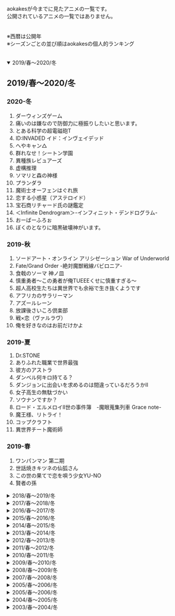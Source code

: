 aokakesが今までに見たアニメの一覧です。  
公開されているアニメの一覧ではありません。  
<br>
<br>
※西暦は公開年  
※シーズンごとの並び順はaokakesの個人的ランキング  
<br>
<details open>
<summary>2019/春～2020/冬</summary>
<div>

## 2019/春～2020/冬
### 2020-冬
1. ダーウィンズゲーム
1. 痛いのは嫌なので防御力に極振りしたいと思います。
1. とある科学の超電磁砲T
1. ID:INVADED イド：インヴェイデッド
1. へやキャン△
1. 群れなせ！シートン学園
1. 異種族レビュアーズ
1. 虚構推理
1. ソマリと森の神様
1. プランダラ
1. 魔術士オーフェンはぐれ旅
1. 恋する小惑星（アステロイド）
1. 宝石商リチャード氏の謎鑑定
1. ＜Infinite Dendrogram＞-インフィニット・デンドログラム-
1. おーばーふろぉ
1. ぼくのとなりに暗黒破壊神がいます。

### 2019-秋
1. ソードアート・オンライン アリシゼーション War of Underworld
1. Fate/Grand Order -絶対魔獣戦線バビロニア-
1. 食戟のソーマ 神ノ皿
1. 慎重勇者～この勇者が俺TUEEEくせに慎重すぎる～
1. 超人高校生たちは異世界でも余裕で生き抜くようです
1. アフリカのサラリーマン
1. アズールレーン
1. 放課後さいころ倶楽部
1. 戦×恋（ヴァルラヴ）
1. 俺を好きなのはお前だけかよ

### 2019-夏
1. Dr.STONE
1. ありふれた職業で世界最強
1. 彼方のアストラ
1. ダンベル何キロ持てる？
1. ダンジョンに出会いを求めるのは間違っているだろうかⅡ
1. 女子高生の無駄づかい
1. ソウナンですか？
1. ロード・エルメロイⅡ世の事件簿　-魔眼蒐集列車 Grace note-
1. 魔王様、リトライ！
1. コップクラフト
1. 異世界チート魔術師

### 2019-春
1. ワンパンマン 第二期
1. 世話焼きキツネの仙狐さん
1. この世の果てで恋を唄う少女YU-NO
1. 賢者の孫
</div></details>

<details><summary>2018/春～2019/冬</summary><div>

## 2018/春～2019/冬
### 2019-冬
1. かぐや様は告らせたい～天才たちの恋愛頭脳戦～
1. 五等分の花嫁
1. 同居人はひざ、時々、頭のうえ。
1. グリムノーツ The Animation
1. ブギーポップは笑わない
1. ガーリー・エアフォース
1. 私に天使が舞い降りた!
1. けものフレンズ2

### 2018-秋
1. ソードアート・オンライン アリシゼーション
1. 青春ブタ野郎はバニーガール先輩の夢を見ない
1. 転生したらスライムだった件
1. うちのメイドがウザすぎる！
1. ゾンビランドサガ
1. 寄宿学校のジュリエット
1. 色づく世界の明日から
1. やがて君になる
1. ゴブリンスレイヤー
1. SSSS.GRIDMAN
1. FAIRY TAIL ファイナルシリーズ
1. 俺が好きなのは妹だけど妹じゃない
1. とある魔術の禁書目録Ⅲ

### 2018-夏
1. オーバーロードⅢ
1. 異世界魔王と召喚少女の奴隷魔術
1. はたらく細胞
1. ちおちゃんの通学路
1. 百錬の覇王と聖約の戦乙女
1. 進撃の巨人 Season 3
1. ISLAND
1. ヤマノススメ サードシーズン
1. ゆらぎ荘の幽奈さん

### 2018-春
1. ソードアート・オンライン オルタナティブ ガンゲイル・オンライン
1. ヒナまつり
1. 食戟のソーマ 餐ノ皿「遠月列車篇」
1. STEINS;GATE 0
1. こみっくがーるず
1. ウマ娘 プリティーダービー
</div></details>

<details><summary>2017/春～2018/冬</summary><div>

## 2017/春～2018/冬
### 2018-冬
1. ヴァイオレット・エヴァーガーデン
1. ガウリールドロップアウト
1. 宇宙よりも遠い場所
1. ゆるキャン△
1. りゅうおうのおしごと！
1. オーバーロードⅡ
1. ようこそ実力至上主義の教室へ
1. アホガール
1. 徒然チルドレン
1. ヤマノススメ おもいでプレゼント
1. GRANBLUE FANTASY The Animation
1. citrus
1. ポプテピピック
1. 刀使ノ巫女
1. デスマーチからはじまる異世界狂想曲

### 2017-秋
1. 食戟のソーマ餐ノ皿
1. 魔法使いの嫁
1. 干物妹！うまるちゃんR
1. このはな綺譚
1. 血界戦線 & BEYOND
1. キノの旅 -the Beautiful World- the Animated Series
1. 僕の彼女がマジメ過ぎるしょびっちな件

### 2017-夏
1. 異世界食堂
1. NEW GAME!!
1. はじめてのギャル
1. 賭ケグルイ
1. ゲーマーズ！
1. ナイツ＆マジック
1. Fate／Apocrypha
1. 捏造トラップ-NTR-
1. 異世界はスマートフォンとともに。

### 2017-春
1. ソード・オラトリア
1. ロクでなし魔術講師と禁忌教典
1. クロックワーク・プラネット
1. 月がきれい
1. エロマンガ先生
1. サクラダリセット
1. 終末なにしてますか？ 忙しいですか？ 救ってもらっていいですか？
1. 進撃の巨人 Season2
1. ゼロから始める魔法の書
1. 冴えない彼女の育てかた♭
1. サクラクエスト
</div></details>

<details><summary>2016/春～2017/冬</summary><div>

## 2016/春～2017/冬
### 2017-冬
1. ガヴリールドロップアウト
1. けものフレンズ
1. この素晴らしい世界に祝福を！2期
1. 幼女戦記
1. 小林さんちのメイドラゴン
1. 亜人ちゃんは語りたい
1. Fate／Grand Order ‐First Order‐
1. Rewrite 2nd Season
1. 劇場版トリニティセブン -悠久図書館と錬金術少女-

### 2016-秋
1. おくさまが生徒会長！＋！
1. ガーリッシュ ナンバー

### 2016-夏
1. アクセル・ワールド－インフィニット・バースト－
1. NEW GAME！
1. 食戟のソーマ 弐の皿
1. ReLIFE
1. Fate/kaleid liner プリズマ☆イリヤ ドライ!!
1. orange
1. Rewrite
1. クオリディア・コード
1. 魔装学園H×H
1. この美術部には問題がある！

### 2016-春
1. 学戦都市アスタリスク 2nd SEASON
1. Re：ゼロから始める異世界生活
1. ばくおん！！
1. ハイスクール・フリート (はいふり)
1. くまみこ
1. テラフォーマーズ リベンジ
1. ふらいんぐうぃっち
1. マクロスΔ
1. 甲鉄城のカバネリ
</div></details>

<details><summary>2015/春～2016/冬</summary><div>

## 2015/春～2016/冬
### 2016-冬
1. この素晴らしい世界に祝福を！
1. 蒼の彼方のフォーリズム
1. 僕だけがいない街
1. 灰と幻想のグリムガル

### 2015-秋
1. ワンパンマン
1. 学戦都市アスタリスク
1. ご注文はうさぎですか？？（第2期）
1. 落第騎士の英雄譚

### 2015-夏
1. オーバーロード
1. 監獄学園 - プリズン スクール -
1. 干物妹！うまるちゃん
1. Charlotte
1. Fate/kaleid liner プリズマ☆イリヤ ツヴァイ！
1. のんのんびよりりぴーと
1. がっこうぐらし！
1. 放課後のプレアデス
1. おくさまが生徒会長！

### 2015-春
1. 食戟のソーマ
1. ダンジョンに出会いを求めるのは間違っているだろうか
1. プラスティック・メモリーズ
1. Fate／stay night[Unlimited Blade Works] 2ndシーズン
1. やはり俺の青春ラブコメはまちがっている。続
1. 血界戦線
</div></details>

<details><summary>2014/春～2015/冬</summary><div>

## 2014/春～2015/冬
### 2015-冬
1. 聖剣使いの禁呪詠唱
1. アブソリュート・デュオ
1. 暗殺教室
1. 艦隊これくしょん -艦これ-
1. 冴えない彼女の育てかた
1. 銃皇無尽のファフニール
1. 新妹魔王の契約者
1. 東京喰種√A

### 2014-秋
1. 四月は君の嘘
1. SHIROBAKO
1. 甘城ブリリアントパーク
1. トリニティセブン
1. 異能バトルは日常系のなかで
1. 寄生獣 セイの格率
1. PSYCHO-PASS サイコパス2
1. Fate／stay night [Unlimited Blade Works]

### 2014-夏
1. ソードアートオンラインⅡ
1. ばらかもん
1. PSYCHO-PASS サイコパス
1. 精霊使いの剣舞
1. 東京喰種
1. アカメが斬る！
1. 残響のテロル

### 2014-春
1. 魔法科高校の劣等生
1. ノーゲーム・ノーライフ
1. ご注文はうさぎですか？
1. 極黒のブリュンヒルデ
1. それでも世界は美しい
1. ハイキュー！！
1. 星刻の竜騎士
1. 僕らはみんな河合荘
1. 悪魔のリドル
1. ブラック・ブレット
1. 龍ヶ嬢七々々の埋蔵金
1. メカクシティアクターズ
</div></details>

<details><summary>2013/春～2014/冬</summary><div>

## 2013/春～2014/冬
### 2014-冬
1. 咲-Saki- 全国編
1. 生徒会役員共＊
1. ソードアート・オンライン Extra Edition
1. 未確認で進行形
1. ニセコイ
1. 魔法戦争
1. 桜Trick
1. ディーふらぐ！

### 2013-秋
1. ストライク・ザ・ブラッド
1. ゴールデンタイム
1. ログ・ホライズン
1. のんのんびより
1. 蒼き鋼のアルペジオ -アルス・ノヴァ-
1. アウトブレイク・カンパニー
1. 俺の脳内選択肢が、学園ラブコメを全力で邪魔している
1. 凪のあすから
1. マギ The Kingdom of magic (2期)
1. 機巧少女は傷つかない
1. 東京レイヴンズ
1. 弱虫ペダル

### 2013-夏
1. Fate/kaleid liner プリズマ☆イリヤ
1. 超次元ゲイム ネプテューヌ

### 2013-春
1. 進撃の巨人
1. とある科学の超電磁砲S
1. ハヤテのごとく！ Cuties
1. やはり俺の青春ラブコメはまちがっている。
</div></details>

<details><summary>2012/春～2013/冬</summary><div>

## 2012/春～2013/冬
### 2013-冬
1. まおゆう魔王勇者
1. 問題児たちが異世界から来るそうですよ？
1. ラブライブ！school idol project
1. 琴浦さん
1. 閃乱カグラ

### 2012-秋
1. さくら荘のペットな彼女
1. ガールズ&パンツァー
1. イクシオン サーガ DT
1. マギ
1. PSYCHO-PASS サイコパス
1. ハヤテのごとく！ CAN'T TAKE MY EYES OFF YOU
1. 中二病でも恋がしたい！

### 2012-夏
1. ソードアート・オンライン
1. じょしらく
1. 人類は衰退しました
1. ゆるゆり♪♪
1. だから僕は、Hができない。

### 2012-春
1. 咲-Saki- 阿知賀編 episode of side-A
1. 這いよれ！ニャル子さん
1. アクセルワールド
1. Fate／Zero
</div></details>

<details><summary>2011/春～2012/冬</summary><div>

## 2011/春～2012/冬
### 2012-冬
1. あの夏で待ってる
1. 男子高校生の日常
1. キルミーベイベー
1. 偽物語

### 2011-秋
1. ギルティクラウン
1. Fate／Zero
1. ベン・トー
1. 僕は友達が少ない

### 2011-夏
1. まよチキ！
1. ゆるゆり
1. バカとテストと召喚獣にっ！

### 2011-春
1. STEINS；GATE
1. 花咲くいろは
1. 日常
1. 青の祓魔師
1. あの日見た花の名前を僕達はまだ知らない。
</div></details>

<details><summary>2010/春～2011/冬</summary><div>

## 2010/春～2011/冬
### 2011-冬
1. 魔法少女まどか☆マギカ

### 2010-秋
1. 俺の妹がこんなに可愛いわけがない
1. テガミバチREVERSE
1. とある魔術の禁書目録[インデックス] Ⅱ 第2期

### 2010-夏
1. 生徒会役員共
1. ストライクウィッチーズ2

### 2010-春
1. Angel Beats！
1. けいおん！！ 2期
1. あそびにいくヨ！
</div></details>

<details><summary>2009/春～2010/冬</summary><div>

## 2009/春～2010/冬
### 2010-冬
1. バカとテストと召喚獣

### 2009-秋
1. テガミバチ
1. とある科学の超電磁砲

### 2009-夏
1. 化物語
1. 東京マグニチュード8.0

### 2009-春
1. 咲-Saki-
1. けいおん！
1. 東のエデン
1. 涼宮ハルヒの憂鬱 第2期
1. ハヤテのごとく！！ 第2期
1. アラド戦記 スラップアップパーティー
</div></details>

<details><summary>2008/春～2009/冬</summary><div>

## 2008/春～2009/冬
### 2009-冬
1. 獣の奏者エリン
1. みなみけ おかえり

### 2008-秋
1. CLANNAD AFTER STORY-クラナド アフターストーリー
1. 喰霊-零-
1. とある魔術の禁書目録

### 2008-夏
1. ストライクウィッチーズ

### 2008-春
1. コードギアス 反逆のルルーシュ R2
1. マクロスＦ
1. 図書館戦争
</div></details>

<details><summary>2007/春～2008/冬</summary><div>

## 2007/春～2008/冬
### 2008-冬
1. みなみけ おかわり

### 2007-秋
1. CLANNAD
1. みなみけ

### 2007-夏
1. ひぐらしのなく頃に解

### 2007-春
1. ハヤテのごとく！
</div></details>

<details><summary>2005/春～2006/冬</summary><div>

## 2006/春～2007/冬
### 2006-秋
1. コードギアス 反逆のルルーシュ
1. 家庭教師ヒットマンREBORN！
1. 結界師

### 2006-春
1. 涼宮ハルヒの憂鬱
1. ひぐらしのなく頃に
</div></details>

<details><summary>2005/春～2006/冬</summary><div>

## 2005/春～2006/冬
### 2006-冬
1. Fate／stay night
</div></details>

<details><summary>2004/春～2005/冬</summary><div>

## 2004/春～2005/冬
### 2004-秋
1. ジパング
</div></details>

<details><summary>2003/春～2004/冬</summary><div>

## 2003/春～2004/冬
### 2003-夏
1. キノの旅
</div></details>
